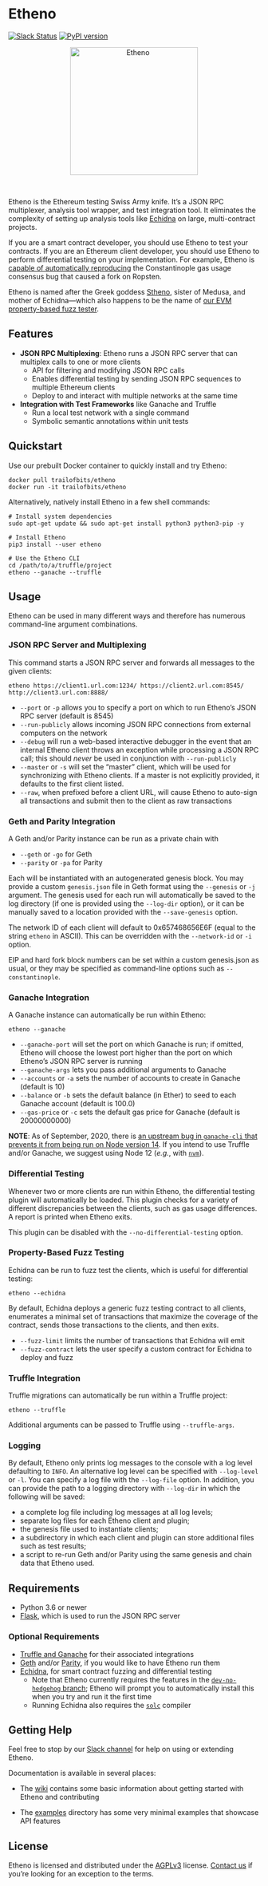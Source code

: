 # Etheno
[![Slack Status](https://empireslacking.herokuapp.com/badge.svg)](https://empireslacking.herokuapp.com)
[![PyPI version](https://badge.fury.io/py/etheno.svg)](https://badge.fury.io/py/etheno)
<p align="center">
  <img src="logo/etheno.png?raw=true" width="256" title="Etheno">
</p>
<br />


Etheno is the Ethereum testing Swiss Army knife. It’s a JSON RPC multiplexer, analysis tool wrapper, and test integration tool. It eliminates the complexity of setting up analysis tools like [Echidna](https://github.com/trailofbits/echidna) on large, multi-contract projects.

If you are a smart contract developer, you should use Etheno to test your contracts. If you are an Ethereum client developer, you should use Etheno to perform differential testing on your implementation. For example, Etheno is [capable of automatically reproducing](examples/ConstantinopleGasUsage) the Constantinople gas usage consensus bug that caused a fork on Ropsten.

Etheno is named after the Greek goddess [Stheno](https://en.wikipedia.org/wiki/Stheno), sister of Medusa, and mother of Echidna—which also happens to be the name of [our EVM property-based fuzz tester](https://github.com/trailofbits/echidna).

## Features

* **JSON RPC Multiplexing**: Etheno runs a JSON RPC server that can multiplex calls to one or more clients
  * API for filtering and modifying JSON RPC calls
  * Enables differential testing by sending JSON RPC sequences to multiple Ethereum clients
  * Deploy to and interact with multiple networks at the same time
* **Integration with Test Frameworks** like Ganache and Truffle
  * Run a local test network with a single command
  * Symbolic semantic annotations within unit tests

## Quickstart

Use our prebuilt Docker container to quickly install and try Etheno:

```
docker pull trailofbits/etheno
docker run -it trailofbits/etheno
```

Alternatively, natively install Etheno in a few shell commands:

```
# Install system dependencies
sudo apt-get update && sudo apt-get install python3 python3-pip -y

# Install Etheno
pip3 install --user etheno

# Use the Etheno CLI
cd /path/to/a/truffle/project
etheno --ganache --truffle
```

## Usage

Etheno can be used in many different ways and therefore has numerous command-line argument combinations.

### JSON RPC Server and Multiplexing

This command starts a JSON RPC server and forwards all messages to the given clients:

```
etheno https://client1.url.com:1234/ https://client2.url.com:8545/ http://client3.url.com:8888/
```

* `--port` or `-p` allows you to specify a port on which to run Etheno’s JSON RPC server (default is 8545)
* `--run-publicly` allows incoming JSON RPC connections from external computers on the network
* `--debug` will run a web-based interactive debugger in the event that an internal Etheno client throws an exception while processing a JSON RPC call; this should _never_ be used in conjunction with `--run-publicly`
* `--master` or `-s` will set the “master” client, which will be used for synchronizing with Etheno clients. If a master is not explicitly provided, it defaults to the first client listed.
* `--raw`, when prefixed before a client URL, will cause Etheno to auto-sign all transactions and submit then to the client as raw transactions

### Geth and Parity Integration

A Geth and/or Parity instance can be run as a private chain with
* `--geth` or `-go` for Geth
* `--parity` or `-pa` for Parity

Each will be instantiated with an autogenerated genesis block. You may provide a custom `genesis.json` file in Geth format using the `--genesis` or `-j` argument. The genesis used for each run will automatically be saved to the log directory (if one is provided using the `--log-dir` option), or it can be manually saved to a location provided with the `--save-genesis` option.

The network ID of each client will default to 0x657468656E6F (equal to the string `etheno` in ASCII). This can be overridden with the `--network-id` or `-i` option.

EIP and hard fork block numbers can be set within a custom genesis.json as usual, or they may be specified as command-line options such as `--constantinople`.

### Ganache Integration

A Ganache instance can automatically be run within Etheno:
```
etheno --ganache
```

* `--ganache-port` will set the port on which Ganache is run; if omitted, Etheno will choose the lowest port higher than the port on which Etheno’s JSON RPC server is running
* `--ganache-args` lets you pass additional arguments to Ganache
* `--accounts` or `-a` sets the number of accounts to create in Ganache (default is 10)
* `--balance` or `-b` sets the default balance (in Ether) to seed to each Ganache account (default is 100.0)
* `--gas-price` or `-c` sets the default gas price for Ganache (default is 20000000000)

**NOTE**: As of September, 2020, there is
[an upstream bug in `ganache-cli` that prevents it from being run on Node version 14](https://github.com/trufflesuite/ganache-cli/issues/732).
If you intend to use Truffle and/or Ganache, we suggest using Node 12 (_e.g._,
with [`nvm`](https://github.com/nvm-sh/nvm)). 

### Differential Testing

Whenever two or more clients are run within Etheno, the differential
testing plugin will automatically be loaded. This plugin checks for a
variety of different discrepancies between the clients, such as gas
usage differences. A report is printed when Etheno exits.

This plugin can be disabled with the `--no-differential-testing` option.

### Property-Based Fuzz Testing

Echidna can be run to fuzz test the clients, which is useful for differential testing:
```
etheno --echidna
```
By default, Echidna deploys a generic fuzz testing contract to all clients, enumerates a minimal set of transactions that maximize the coverage of the contract, sends those transactions to the clients, and then exits.

* `--fuzz-limit` limits the number of transactions that Echidna will emit
* `--fuzz-contract` lets the user specify a custom contract for Echidna to deploy and fuzz

### Truffle Integration

Truffle migrations can automatically be run within a Truffle project:
```
etheno --truffle
```

Additional arguments can be passed to Truffle using `--truffle-args`.

### Logging

By default, Etheno only prints log messages to the console with a log
level defaulting to `INFO`. An alternative log level can be specified
with `--log-level` or `-l`.  You can specify a log file with the
`--log-file` option. In addition, you can provide the path to a
logging directory with `--log-dir` in which the following will be
saved:
* a complete log file including log messages at all log levels;
* separate log files for each Etheno client and plugin;
* the genesis file used to instantiate clients;
* a subdirectory in which each client and plugin can store additional files such as test results;
* a script to re-run Geth and/or Parity using the same genesis and chain data that Etheno used.

## Requirements

* Python 3.6 or newer
* [Flask](http://flask.pocoo.org/), which is used to run the JSON RPC server

### Optional Requirements
* [Truffle and Ganache](https://truffleframework.com/) for their associated integrations
* [Geth](https://github.com/ethereum/go-ethereum) and/or [Parity](https://github.com/paritytech/parity-ethereum), if you would like to have Etheno run them
* [Echidna](https://github.com/trailofbits/echidna), for smart contract fuzzing and differential testing
  * Note that Etheno currently requires the features in the [`dev-no-hedgehog` branch](https://github.com/trailofbits/echidna/tree/dev-no-hedgehog); Etheno will prompt you to automatically install this when you try and run it the first time
  * Running Echidna also requires the [`solc`](https://github.com/ethereum/solidity) compiler

## Getting Help

Feel free to stop by our [Slack channel](https://empirehacking.slack.com/) for help on using or extending Etheno.

Documentation is available in several places:

  * The [wiki](https://github.com/trailofbits/etheno/wiki) contains some basic information about getting started with Etheno and contributing

  * The [examples](examples) directory has some very minimal examples that showcase API features

## License

Etheno is licensed and distributed under the [AGPLv3](LICENSE) license. [Contact us](mailto:opensource@trailofbits.com) if you’re looking for an exception to the terms.
